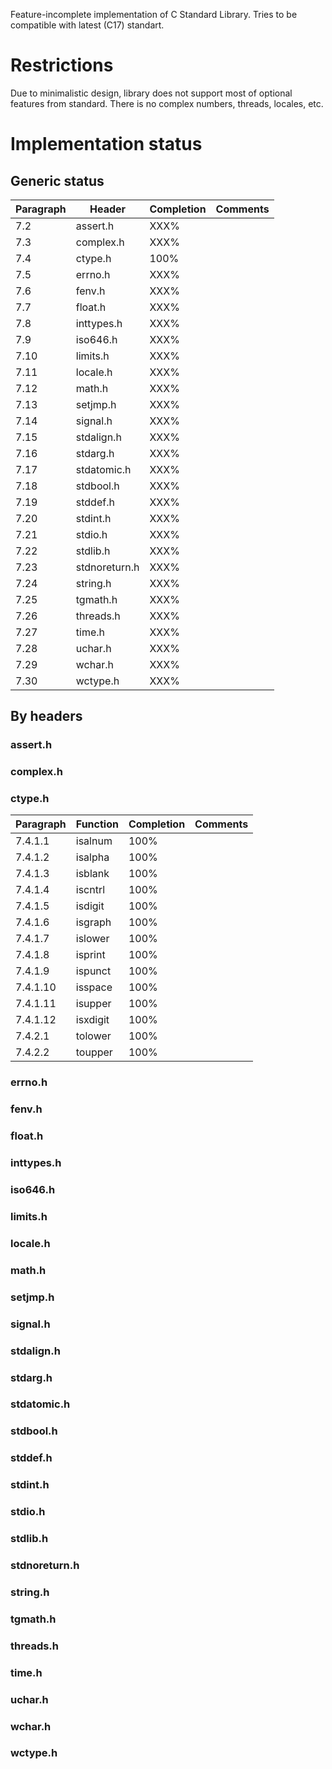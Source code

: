 Feature-incomplete implementation of C Standard Library.
Tries to be compatible with latest (C17) standart.

# Restrictions
Due to minimalistic design, library does not support most of optional features
from standard. There is no complex numbers, threads, locales, etc.

# Implementation status
## Generic status
|Paragraph|Header|Completion|Comments|
|---------|------|----------|--------|
| 7.2  | assert.h     | XXX% |           |
| 7.3  | complex.h    | XXX% |           |
| 7.4  | ctype.h      | 100% |           |
| 7.5  | errno.h      | XXX% |           |
| 7.6  | fenv.h       | XXX% |           |
| 7.7  | float.h      | XXX% |           |
| 7.8  | inttypes.h   | XXX% |           |
| 7.9  | iso646.h     | XXX% |           |
| 7.10 | limits.h     | XXX% |           |
| 7.11 | locale.h     | XXX% |           |
| 7.12 | math.h       | XXX% |           |
| 7.13 | setjmp.h     | XXX% |           |
| 7.14 | signal.h     | XXX% |           |
| 7.15 | stdalign.h   | XXX% |           |
| 7.16 | stdarg.h     | XXX% |           |
| 7.17 | stdatomic.h  | XXX% |           |
| 7.18 | stdbool.h    | XXX% |           |
| 7.19 | stddef.h     | XXX% |           |
| 7.20 | stdint.h     | XXX% |           |
| 7.21 | stdio.h      | XXX% |           |
| 7.22 | stdlib.h     | XXX% |           |
| 7.23 | stdnoreturn.h| XXX% |           |
| 7.24 | string.h     | XXX% |           |
| 7.25 | tgmath.h     | XXX% |           |
| 7.26 | threads.h    | XXX% |           |
| 7.27 | time.h       | XXX% |           |
| 7.28 | uchar.h      | XXX% |           |
| 7.29 | wchar.h      | XXX% |           |
| 7.30 | wctype.h     | XXX% |           |

## By headers
### assert.h
### complex.h
### ctype.h
|Paragraph|Function |Completion| Comments |
|---------|---------|---------|----------|
| 7.4.1.1 |isalnum  | 100%    |          |
| 7.4.1.2 |isalpha  | 100%    |          |
| 7.4.1.3 |isblank  | 100%    |          |
| 7.4.1.4 |iscntrl  | 100%    |          |
| 7.4.1.5 |isdigit  | 100%    |          |
| 7.4.1.6 |isgraph  | 100%    |          |
| 7.4.1.7 |islower  | 100%    |          |
| 7.4.1.8 |isprint  | 100%    |          |
| 7.4.1.9 |ispunct  | 100%    |          |
| 7.4.1.10|isspace  | 100%    |          |
| 7.4.1.11|isupper  | 100%    |          |
| 7.4.1.12|isxdigit | 100%    |          |
| 7.4.2.1 |tolower  | 100%    |          |
| 7.4.2.2 |toupper  | 100%    |          |
### errno.h
### fenv.h
### float.h
### inttypes.h
### iso646.h
### limits.h
### locale.h
### math.h
### setjmp.h
### signal.h
### stdalign.h
### stdarg.h
### stdatomic.h
### stdbool.h
### stddef.h
### stdint.h
### stdio.h
### stdlib.h
### stdnoreturn.h
### string.h
### tgmath.h
### threads.h
### time.h
### uchar.h
### wchar.h
### wctype.h
